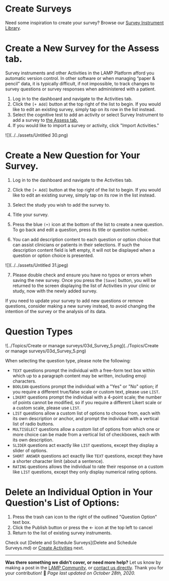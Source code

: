 # Create Surveys

Need some inspiration to create your survey? Browse our [Survey Instrument Library](../Survey%20Instrument%20Library.md).

# Create a New Survey for the Assess tab.

Survey instruments and other Activities in the LAMP Platform afford you automatic version control. In other software or when managing “paper & pencil” data, it is typically difficult, if not impossible, to track changes to survey questions or survey responses when administered with a patient. 

1. Log in to the dashboard and navigate to the Activities tab.
2. Click the `[+ Add]` button at the top right of the list to begin. If you would like to edit an existing survey, simply tap on its row in the list instead.
3. Select the cognitive test to add an activity or select Survey Instrument to add a survey to [the Assess tab.](../What%20are%20the%20Components%20of%20LAMP.md)
4. If you would like to import a survey or activity, click "Import Activities."

![](../../assets/Untitled 30.png)

# Create a New Question for Your Survey.

1. Log in to the dashboard and navigate to the Activities tab.
2. Click the `[+ Add]` button at the top right of the list to begin. If you would like to edit an existing survey, simply tap on its row in the list instead.
3. Select the study you wish to add the survey to.
4. Title your survey.
5. Press the blue `(+)` icon at the bottom of the list to create a new question. To go back and edit a question, press its title or question number. 

6.    You can add description content to each question or option choice that can assist clinicians or patients in their selections. If such the description content field is left empty, it will not be displayed when a question or option choice is presented.

![](../../assets/Untitled 31.jpeg)

7.    Please double check and ensure you have no typos or errors when saving the new survey. Once you press the `[Save]` button, you will be returned to the screen displaying the list of Activities in your clinic or study, now with the newly added survey. 

If you need to update your survey to add new questions or remove questions, consider making a new survey instead, to avoid changing the intention of the survey or the analysis of its data. 

# Question Types

![../Topics/Create or manage surveys/03d_Survey_5.png](../Topics/Create or manage surveys/03d_Survey_5.png)

When selecting the question type, please note the following:

- `TEXT` questions prompt the individual with a free-form text box within which up to a paragraph content may be written, including emoji characters.
- `BOOLEAN` questions prompt the individual with a "Yes" or "No" option; if you require a different true/false scale or custom text, please use `LIST`.
- `LIKERT` questions prompt the individual with a 4-point scale; the number of points cannot be modified, so if you require a different Likert scale or a custom scale, please use `LIST`.
- `LIST` questions allow a custom list of options to choose from, each with its own description or anchor, and prompt the individual with a vertical list of radio buttons.
- `MULTISELECT` questions allow a custom list of options from which one or more choice can be made from a vertical list of checkboxes, each with its own description.
- `SLIDER` questions act exactly like `LIST` questions, except they display a slider of options.
- `SHORT ANSWER` questions act exactly like `TEXT` questions, except they have a shorter character limit (about a sentence).
- `RATING` questions allows the individual to rate their response on a custom like `LIST` questions, except they only display numerical rating options.

# Delete an Individual Option in Your Question's List of Options:

1. Press the trash can icon to the right of the outlined "Question Option" text box.
2. Click the Publish button or press the ← icon at the top left to cancel
3. Return to the list of existing survey instruments. 

Check out  [Delete and Schedule Surveys](Delete and Schedule Surveys.md) or [Create Activities](Create%20Activities.md)  next.

---

**Was there something we didn't cover, or need more help?**
Let us know by making a post in the [LAMP Community](https://community.lamp.digital/), or [contact us directly](mailto:team@digitalpsych.org). Thank you for your contribution! 🌟
*Page last updated on October 28th, 2020.*